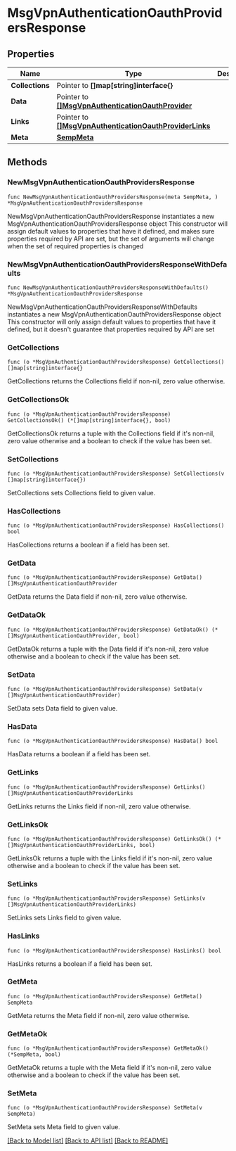 # MsgVpnAuthenticationOauthProvidersResponse

## Properties

Name | Type | Description | Notes
------------ | ------------- | ------------- | -------------
**Collections** | Pointer to **[]map[string]interface{}** |  | [optional] 
**Data** | Pointer to [**[]MsgVpnAuthenticationOauthProvider**](MsgVpnAuthenticationOauthProvider.md) |  | [optional] 
**Links** | Pointer to [**[]MsgVpnAuthenticationOauthProviderLinks**](MsgVpnAuthenticationOauthProviderLinks.md) |  | [optional] 
**Meta** | [**SempMeta**](SempMeta.md) |  | 

## Methods

### NewMsgVpnAuthenticationOauthProvidersResponse

`func NewMsgVpnAuthenticationOauthProvidersResponse(meta SempMeta, ) *MsgVpnAuthenticationOauthProvidersResponse`

NewMsgVpnAuthenticationOauthProvidersResponse instantiates a new MsgVpnAuthenticationOauthProvidersResponse object
This constructor will assign default values to properties that have it defined,
and makes sure properties required by API are set, but the set of arguments
will change when the set of required properties is changed

### NewMsgVpnAuthenticationOauthProvidersResponseWithDefaults

`func NewMsgVpnAuthenticationOauthProvidersResponseWithDefaults() *MsgVpnAuthenticationOauthProvidersResponse`

NewMsgVpnAuthenticationOauthProvidersResponseWithDefaults instantiates a new MsgVpnAuthenticationOauthProvidersResponse object
This constructor will only assign default values to properties that have it defined,
but it doesn't guarantee that properties required by API are set

### GetCollections

`func (o *MsgVpnAuthenticationOauthProvidersResponse) GetCollections() []map[string]interface{}`

GetCollections returns the Collections field if non-nil, zero value otherwise.

### GetCollectionsOk

`func (o *MsgVpnAuthenticationOauthProvidersResponse) GetCollectionsOk() (*[]map[string]interface{}, bool)`

GetCollectionsOk returns a tuple with the Collections field if it's non-nil, zero value otherwise
and a boolean to check if the value has been set.

### SetCollections

`func (o *MsgVpnAuthenticationOauthProvidersResponse) SetCollections(v []map[string]interface{})`

SetCollections sets Collections field to given value.

### HasCollections

`func (o *MsgVpnAuthenticationOauthProvidersResponse) HasCollections() bool`

HasCollections returns a boolean if a field has been set.

### GetData

`func (o *MsgVpnAuthenticationOauthProvidersResponse) GetData() []MsgVpnAuthenticationOauthProvider`

GetData returns the Data field if non-nil, zero value otherwise.

### GetDataOk

`func (o *MsgVpnAuthenticationOauthProvidersResponse) GetDataOk() (*[]MsgVpnAuthenticationOauthProvider, bool)`

GetDataOk returns a tuple with the Data field if it's non-nil, zero value otherwise
and a boolean to check if the value has been set.

### SetData

`func (o *MsgVpnAuthenticationOauthProvidersResponse) SetData(v []MsgVpnAuthenticationOauthProvider)`

SetData sets Data field to given value.

### HasData

`func (o *MsgVpnAuthenticationOauthProvidersResponse) HasData() bool`

HasData returns a boolean if a field has been set.

### GetLinks

`func (o *MsgVpnAuthenticationOauthProvidersResponse) GetLinks() []MsgVpnAuthenticationOauthProviderLinks`

GetLinks returns the Links field if non-nil, zero value otherwise.

### GetLinksOk

`func (o *MsgVpnAuthenticationOauthProvidersResponse) GetLinksOk() (*[]MsgVpnAuthenticationOauthProviderLinks, bool)`

GetLinksOk returns a tuple with the Links field if it's non-nil, zero value otherwise
and a boolean to check if the value has been set.

### SetLinks

`func (o *MsgVpnAuthenticationOauthProvidersResponse) SetLinks(v []MsgVpnAuthenticationOauthProviderLinks)`

SetLinks sets Links field to given value.

### HasLinks

`func (o *MsgVpnAuthenticationOauthProvidersResponse) HasLinks() bool`

HasLinks returns a boolean if a field has been set.

### GetMeta

`func (o *MsgVpnAuthenticationOauthProvidersResponse) GetMeta() SempMeta`

GetMeta returns the Meta field if non-nil, zero value otherwise.

### GetMetaOk

`func (o *MsgVpnAuthenticationOauthProvidersResponse) GetMetaOk() (*SempMeta, bool)`

GetMetaOk returns a tuple with the Meta field if it's non-nil, zero value otherwise
and a boolean to check if the value has been set.

### SetMeta

`func (o *MsgVpnAuthenticationOauthProvidersResponse) SetMeta(v SempMeta)`

SetMeta sets Meta field to given value.



[[Back to Model list]](../README.md#documentation-for-models) [[Back to API list]](../README.md#documentation-for-api-endpoints) [[Back to README]](../README.md)


